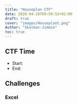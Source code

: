 ```yaml
---
title: "Houseplan CTF"
date: 2020-04-28T09:59:53+02:00
draft: true
cover: "images/Houseplant.png"
Author: "Skalman-Jimmie"
toc: true
---
```


## CTF Time

* Start:
* End: 

## Challenges

### Excel



